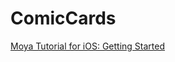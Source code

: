 # ComicCards


[Moya Tutorial for iOS: Getting Started](https://www.kodeco.com/5121-moya-tutorial-for-ios-getting-started)
